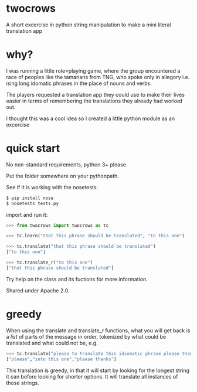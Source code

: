 # twocrows

A short excercise in python string manipulation to make a mini literal 
translation app

# why?

I was running a little role=playing game, where the group encountered a 
race of peoples like the tamarians from TNG, who spoke only in allegory 
i.e. ising long idomatic phrases in the place of nouns and verbs.

The players requested a translation app they could use to make their
lives easier in terms of remembering the translations they already had worked out.

I thought this was a cool idea so I created a little python module as an excercise

# quick start

No non-standard requirements, python 3+ please.

Put the folder somewhere on your pythonpath.

See if it is working with the nosetests:
```bash
$ pip install nose
$ nosetests tests.py
```

import and run it:

```python
>>> from twocrows import twocrows as tc

>>> tc.learn("that this phrase should be translated", "to this one")

>>> tc.translate("that this phrase should be translated")
["to this one"]

>>> tc.translate_r("to this one")
["that this phrase should be translated"]
```

Try help on the class and its fuctions for more information.

Shared under Apache 2.0.

# greedy


When using the translate and translate_r functions, what you will get
back is a _list_ of parts of the message in order, tokenized by what could be
translated and what could not be, e.g.

```python
>>> tc.translate("please to translate this idiomatic phrase please thanks")
["please","into this one","please thanks"]
```


This translation is greedy, in that it will start by looking for the longest string it can before looking for shorter options. It will translate all instances of those strings.
